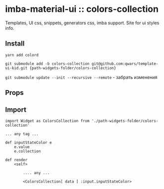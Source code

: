 # imba-material-ui :: colors-collection

Templates, UI css, snippets, generators css, imba support. Site for ui styles info. 

## Install

`yarn add colord`

`git submodule add -b colors-collection git@github.com:qwars/template-ui-kid.git {path-widgets-folder/colors-collection}`

`git submodule update --init --recursive --remote` - забрать изменения

## Props
    

## Import

```
import Widget as ColorsCollection from './path-widgets-folder/colors-collection'

... any tag ...

def inputStateColor e
    e.value
    e.collection

def render
    <self>
    
        .... any ... 
        
        <ColorsCollection[ data ] :input.inputStateColor>

```
